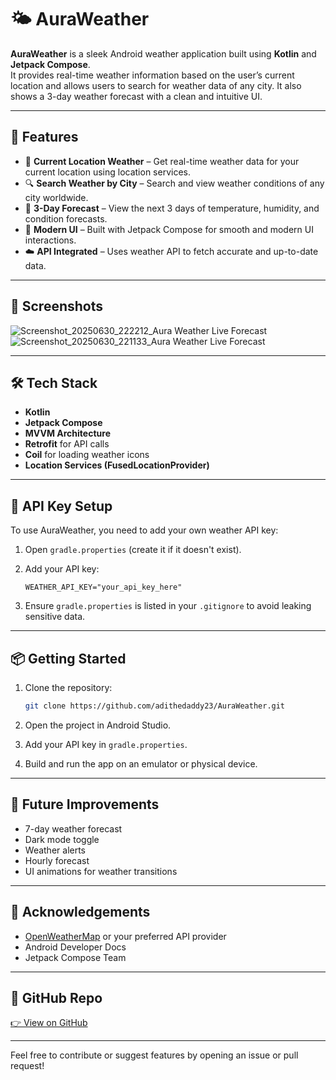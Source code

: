 # 🌤️ AuraWeather

**AuraWeather** is a sleek Android weather application built using **Kotlin** and **Jetpack Compose**.  
It provides real-time weather information based on the user’s current location and allows users to search for weather data of any city. It also shows a 3-day weather forecast with a clean and intuitive UI.

---

## 🚀 Features

- 📍 **Current Location Weather** – Get real-time weather data for your current location using location services.
- 🔍 **Search Weather by City** – Search and view weather conditions of any city worldwide.
- 📅 **3-Day Forecast** – View the next 3 days of temperature, humidity, and condition forecasts.
- 🌈 **Modern UI** – Built with Jetpack Compose for smooth and modern UI interactions.
- ☁️ **API Integrated** – Uses weather API to fetch accurate and up-to-date data.

---

## 📸 Screenshots

![Screenshot_20250630_222212_Aura Weather Live Forecast](https://github.com/user-attachments/assets/0a341983-3eed-4251-8e8b-2823b9cf90d9)
![Screenshot_20250630_221133_Aura Weather Live Forecast](https://github.com/user-attachments/assets/63c14920-98a2-4b7b-bf21-149225664cc0)



---

## 🛠️ Tech Stack

- **Kotlin**
- **Jetpack Compose**
- **MVVM Architecture**
- **Retrofit** for API calls
- **Coil** for loading weather icons
- **Location Services (FusedLocationProvider)**

---

## 🔐 API Key Setup

To use AuraWeather, you need to add your own weather API key:

1. Open `gradle.properties` (create it if it doesn't exist).
2. Add your API key:

    ```
    WEATHER_API_KEY="your_api_key_here"
    ```

3. Ensure `gradle.properties` is listed in your `.gitignore` to avoid leaking sensitive data.

---

## 📦 Getting Started

1. Clone the repository:

    ```bash
    git clone https://github.com/adithedaddy23/AuraWeather.git
    ```

2. Open the project in Android Studio.

3. Add your API key in `gradle.properties`.

4. Build and run the app on an emulator or physical device.

---

## 🧠 Future Improvements

- 7-day weather forecast
- Dark mode toggle
- Weather alerts
- Hourly forecast
- UI animations for weather transitions

---

## 🙌 Acknowledgements

- [OpenWeatherMap](https://openweathermap.org/) or your preferred API provider
- Android Developer Docs
- Jetpack Compose Team

---

## 🔗 GitHub Repo

[👉 View on GitHub](https://github.com/adithedaddy23/AuraWeather)

---

Feel free to contribute or suggest features by opening an issue or pull request!
